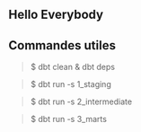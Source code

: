 ## Hello Everybody

## Commandes utiles

> $ dbt clean & dbt deps

> $ dbt run -s 1_staging

> $ dbt run -s 2_intermediate

> $ dbt run -s 3_marts
